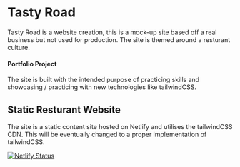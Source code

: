 
# Tasty Road 
Tasty Road is a website creation, this is a mock-up site based off a real business but not used for production. The site is themed around a resturant culture.

#### Portfolio Project
The site is built with the intended purpose of practicing skills and showcasing / practicing with new technologies like tailwindCSS.

## Static Resturant Website
The site is a static content site hosted on Netlify and utilises the tailwindCSS CDN. This will be eventually changed to a proper implementation of tailwindCSS.

[![Netlify Status](https://api.netlify.com/api/v1/badges/1d6d94ec-b3a1-47c3-b608-cae3c25e87e3/deploy-status)](https://app.netlify.com/sites/hungry-kalam-d6ed01/deploys)


